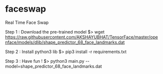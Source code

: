 # faceswap

Real Time Face Swap

Step 1 : Download the pre-trained model
$> wget https://raw.githubusercontent.com/AKSHAYUBHAT/TensorFace/master/openface/models/dlib/shape_predictor_68_face_landmarks.dat

Step 2 : Install python3 lib
$> pip3 install -r requirements.txt

Step 3 : Have fun !
$> python3 main.py --model=shape_predictor_68_face_landmarks.dat
